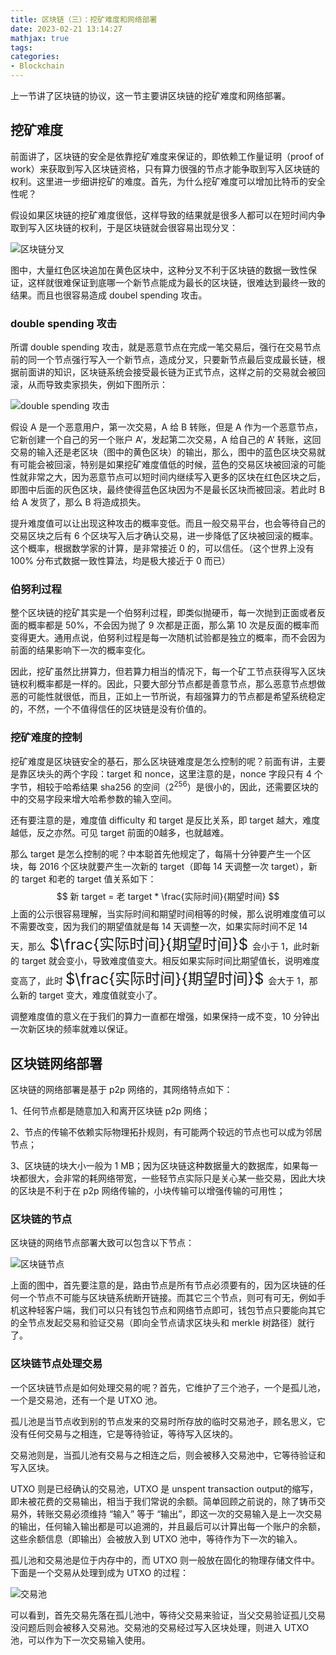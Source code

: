 ```yaml
---
title: 区块链（三）：挖矿难度和网络部署
date: 2023-02-21 13:14:27
mathjax: true
tags:
categories:
- Blockchain
---
```


上一节讲了区块链的协议，这一节主要讲区块链的挖矿难度和网络部署。

<!--more-->

## 挖矿难度

前面讲了，区块链的安全是依靠挖矿难度来保证的，即依赖工作量证明（proof of work）来获取到写入区块链资格，只有算力很强的节点才能争取到写入区块链的权利。这里进一步细讲挖矿的难度。首先，为什么挖矿难度可以增加比特币的安全性呢？

假设如果区块链的挖矿难度很低，这样导致的结果就是很多人都可以在短时间内争取到写入区块链的权利，于是区块链就会很容易出现分叉：

![区块链分叉](https://www.jackhuang.cc/svg/blokchain-mang-forks.svg)

图中，大量红色区块追加在黄色区块中，这种分叉不利于区块链的数据一致性保证，这样就很难保证到底哪一个新节点能成为最长的区块链，很难达到最终一致的结果。而且也很容易造成 doubel spending 攻击。



### double  spending 攻击

所谓 double spending 攻击，就是恶意节点在完成一笔交易后，强行在交易节点前的同一个节点强行写入一个新节点，造成分叉，只要新节点最后变成最长链，根据前面讲的知识，区块链系统会接受最长链为正式节点，这样之前的交易就会被回滚，从而导致卖家损失，例如下图所示：

![double spending 攻击](https://www.jackhuang.cc/svg/double-spending-attack.svg)

假设 A 是一个恶意用户，第一次交易，A 给 B 转账，但是 A 作为一个恶意节点，它新创建一个自己的另一个账户 A‘，发起第二次交易，A 给自己的 A‘ 转账，这回交易的输入还是老区块（图中的黄色区块）的输出，那么，图中的蓝色区块交易就有可能会被回滚，特别是如果挖矿难度值低的时候，蓝色的交易区块被回滚的可能性就非常之大，因为恶意节点可以短时间内继续写入更多的区块在红色区块之后，即图中后面的灰色区块，最终使得蓝色区块因为不是最长区块而被回滚。若此时 B 给 A 发货了，那么 B 将造成损失。

提升难度值可以让出现这种攻击的概率变低。而且一般交易平台，也会等待自己的交易区块之后有 6 个区块写入后才确认交易，进一步降低了区块被回滚的概率。这个概率，根据数学家的计算，是非常接近 0 的，可以信任。（这个世界上没有 100% 分布式数据一致性算法，均是极大接近于 0 而已）



### 伯努利过程

整个区块链的挖矿其实是一个伯努利过程，即类似抛硬币，每一次抛到正面或者反面的概率都是 50%，不会因为抛了 9 次都是正面，那么第 10 次是反面的概率而变得更大。通用点说，伯努利过程是每一次随机试验都是独立的概率，而不会因为前面的结果影响下一次的概率变化。

因此，挖矿虽然比拼算力，但若算力相当的情况下，每一个矿工节点获得写入区块链权利概率都是一样的。因此，只要大部分节点都是善意节点，那么恶意节点想做恶的可能性就很低，而且，正如上一节所说，有超强算力的节点都是希望系统稳定的，不然，一个不值得信任的区块链是没有价值的。



### 挖矿难度的控制

挖矿难度是区块链安全的基石，那么区块链难度是怎么控制的呢？前面有讲，主要是靠区块头的两个字段：target 和 nonce，这里注意的是，nonce 字段只有 4 个字节，相较于哈希结果 sha256 的空间（2<sup>256</sup>）是很小的，因此，还需要区块的中的交易字段来增大哈希参数的输入空间。

还有要注意的是，难度值 difficulty 和 target 是反比关系，即 target 越大，难度越低，反之亦然。可见 target 前面的0越多，也就越难。

那么 target 是怎么控制的呢？中本聪首先他规定了，每隔十分钟要产生一个区块，每 2016 个区块就要产生一次新的 target（即每 14 天调整一次 target），新的 target 和老的 target 值关系如下：
$$
新 target = 老 target * \frac{实际时间}{期望时间}
$$
上面的公示很容易理解，当实际时间和期望时间相等的时候，那么说明难度值可以不需要改变，因为我们的期望值就是每 14 天调整一次，如果实际时间不足 14 天，那么<font size=5> $\frac{实际时间}{期望时间}$ </font>会小于 1，此时新的 target 就会变小，导致难度值变大。相反如果实际时间比期望值长，说明难度变高了，此时 <font size=5>$\frac{实际时间}{期望时间}$ </font>会大于 1，那么新的 target 变大，难度值就变小了。

调整难度值的意义在于我们的算力一直都在增强，如果保持一成不变，10 分钟出一次新区块的频率就难以保证。



## 区块链网络部署

区块链的网络部署是基于 p2p 网络的，其网络特点如下：

1、任何节点都是随意加入和离开区块链 p2p 网络；

2、节点的传输不依赖实际物理拓扑规则，有可能两个较远的节点也可以成为邻居节点；

3、区块链的块大小一般为 1 MB；因为区块链这种数据量大的数据库，如果每一块都很大，会非常的耗网络带宽，一些轻节点实际只是关心某一些交易，因此大块的区块是不利于在 p2p 网络传输的，小块传输可以增强传输的可用性；

### 区块链的节点

区块链的网络节点部署大致可以包含以下节点：

![区块链节点](https://www.jackhuang.cc/svg/blockchain-nodes.svg)

上面的图中，首先要注意的是，路由节点是所有节点必须要有的，因为区块链的任何一个节点不可能与区块链系统断开链接。而其它三个节点，则可有可无，例如手机这种轻客户端，我们可以只有钱包节点和网络节点即可，钱包节点只要能向其它的全节点发起交易和验证交易（即向全节点请求区块头和 merkle 树路径）就行了。



### 区块链节点处理交易

一个区块链节点是如何处理交易的呢？首先，它维护了三个池子，一个是孤儿池，一个是交易池，还有一个是 UTXO 池。

孤儿池是当节点收到别的节点发来的交易时所存放的临时交易池子，顾名思义，它没有任何交易与之相连，它是等待验证，等待写入区块的。

交易池则是，当孤儿池有交易与之相连之后，则会被移入交易池中，它等待验证和写入区块。

UTXO 则是已经确认的交易池，UTXO 是 unspent  transaction output的缩写，即未被花费的交易输出，相当于我们常说的余额。简单回顾之前说的，除了铸币交易外，转账交易必须维持 “输入” 等于 “输出”，即这一次的交易输入是上一次交易的输出，任何输入输出都是可以追溯的，并且最后可以计算出每一个账户的余额，这些余额信息（即输出）会被放入到 UTXO 池中，等待作为下一次的输入。

孤儿池和交易池是位于内存中的，而 UTXO 则一般放在固化的物理存储文件中。下面是一个交易从处理到成为 UTXO 的过程：

![交易池](https://www.jackhuang.cc/svg/blockchain-trade.svg)

可以看到，首先交易先落在孤儿池中，等待父交易来验证，当父交易验证孤儿交易没问题后则会被移入交易池。交易池的交易经过写入区块处理，则进入 UTXO 池，可以作为下一次交易输入使用。
